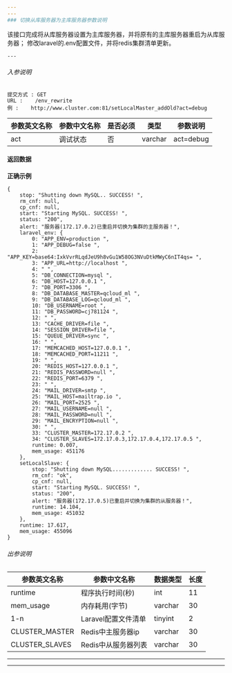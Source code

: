 ```yaml
---
---
### 切换从库服务器为主库服务器参数说明
```
该接口完成将从库服务器设置为主库服务器，并将原有的主库服务器重启为从库服务器； 修改laravel的.env配置文件，并将redis集群清单更新。
```
---
```


######  入参说明
```
提交方式 : GET
URL :    /env_rewrite
例 :    http://www.cluster.com:81/setLocalMaster_addOld?act=debug
```
|  参数英文名称 |  参数中文名称 | 是否必须    | 类型  | 参数说明 |
| ------------------ | ------------------- | ------------------- | ------------------ |----------------|
|act  | 调试状态 |  否  |  varchar |act=debug|



#### 返回数据
**正确示例**

```
{
	stop: "Shutting down MySQL.. SUCCESS! ",
    rm_cnf: null,
    cp_cnf: null,
    start: "Starting MySQL. SUCCESS! ",
    status: "200",
    alert: "服务器(172.17.0.2)已重启并切换为集群的主服务器！",
    laravel_env: {
		0: "APP_ENV=production ",
		1: "APP_DEBUG=false ",
		2: "APP_KEY=base64:IxkVvrRLqdJeU9h8vGu1W58OG3NVuDtkMWyC6nIT4qs= ",
		3: "APP_URL=http://localhost ",
		4: " ",
		5: "DB_CONNECTION=mysql ",
		6: "DB_HOST=127.0.0.1 ",
		7: "DB_PORT=3306 ",
		8: "DB_DATABASE_MASTER=qcloud_ml ",
		9: "DB_DATABASE_LOG=qcloud_ml ",
		10: "DB_USERNAME=root ",
		11: "DB_PASSWORD=cj781124 ",
		12: " ",
		13: "CACHE_DRIVER=file ",
		14: "SESSION_DRIVER=file ",
		15: "QUEUE_DRIVER=sync ",
		16: " ",
		17: "MEMCACHED_HOST=127.0.0.1 ",
		18: "MEMCACHED_PORT=11211 ",
		19: " ",
		20: "REDIS_HOST=127.0.0.1 ",
		21: "REDIS_PASSWORD=null ",
		22: "REDIS_PORT=6379 ",
		23: " ",
		24: "MAIL_DRIVER=smtp ",
		25: "MAIL_HOST=mailtrap.io ",
		26: "MAIL_PORT=2525 ",
		27: "MAIL_USERNAME=null ",
		28: "MAIL_PASSWORD=null ",
		29: "MAIL_ENCRYPTION=null ",
		30: " ",
		33: "CLUSTER_MASTER=172.17.0.2 ",
		34: "CLUSTER_SLAVES=172.17.0.3,172.17.0.4,172.17.0.5 ",
		runtime: 0.007,
		mem_usage: 451176
    },
    setLocalSlave: {
		stop: "Shutting down MySQL............. SUCCESS! ",
		rm_cnf: "ok",
		cp_cnf: null,
		start: "Starting MySQL. SUCCESS! ",
		status: "200",
		alert: "服务器(172.17.0.5)已重启并切换为集群的从服务器！",
		runtime: 14.104,
		mem_usage: 451032
    },
    runtime: 17.617,
    mem_usage: 455096
}
```

######  出参说明

|  参数英文名称 |  参数中文名称| 数据类型  |长度| 
| ------------  | ------------- | ------------- | ------------- |
| runtime | 程序执行时间(秒) | int  |11| 
| mem_usage | 内存耗用(字节) | varchar  |30|
| 1-n |Laravel配置文件清单  | tinyint  |2|
| CLUSTER_MASTER | Redis中主服务器ip | varchar  |30|
| CLUSTER_SLAVES | Redis中从服务器列表 | varchar  |30|


---
---
